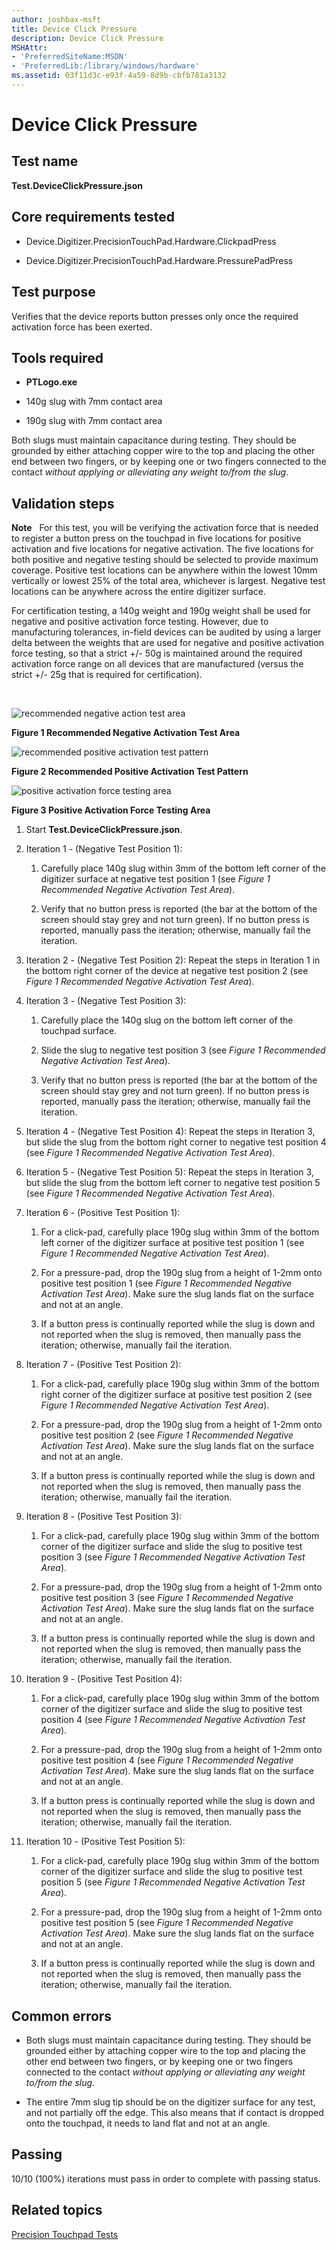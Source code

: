 ```yaml
---
author: joshbax-msft
title: Device Click Pressure
description: Device Click Pressure
MSHAttr:
- 'PreferredSiteName:MSDN'
- 'PreferredLib:/library/windows/hardware'
ms.assetid: 03f11d3c-e93f-4a59-8d9b-cbfb781a3132
---
```


# Device Click Pressure


## Test name


**Test.DeviceClickPressure.json**

## Core requirements tested


-   Device.Digitizer.PrecisionTouchPad.Hardware.ClickpadPress

-   Device.Digitizer.PrecisionTouchPad.Hardware.PressurePadPress

## Test purpose


Verifies that the device reports button presses only once the required activation force has been exerted.

## Tools required


-   **PTLogo.exe**

-   140g slug with 7mm contact area

-   190g slug with 7mm contact area

Both slugs must maintain capacitance during testing. They should be grounded by either attaching copper wire to the top and placing the other end between two fingers, or by keeping one or two fingers connected to the contact *without applying or alleviating any weight to/from the slug*.

## Validation steps


**Note**  
For this test, you will be verifying the activation force that is needed to register a button press on the touchpad in five locations for positive activation and five locations for negative activation. The five locations for both positive and negative testing should be selected to provide maximum coverage. Positive test locations can be anywhere within the lowest 10mm vertically or lowest 25% of the total area, whichever is largest. Negative test locations can be anywhere across the entire digitizer surface.

For certification testing, a 140g weight and 190g weight shall be used for negative and positive activation force testing. However, due to manufacturing tolerances, in-field devices can be audited by using a larger delta between the weights that are used for negative and positive activation force testing, so that a strict +/- 50g is maintained around the required activation force range on all devices that are manufactured (versus the strict +/- 25g that is required for certification).

 

![recommended negative action test area](images/hck-winb-recnegativeactivationtestarea.png)

**Figure 1 Recommended Negative Activation Test Area**

![recommended positive activation test pattern](images/hck-winb-recpositiveactivationtestpattern.png)

**Figure 2 Recommended Positive Activation Test Pattern**

![positive activation force testing area](images/hck-winb-positiveactivationforcetestingarea.png)

**Figure 3 Positive Activation Force Testing Area**

1.  Start **Test.DeviceClickPressure.json**.

2.  Iteration 1 - (Negative Test Position 1):

    1.  Carefully place 140g slug within 3mm of the bottom left corner of the digitizer surface at negative test position 1 (see *Figure 1 Recommended Negative Activation Test Area*).

    2.  Verify that no button press is reported (the bar at the bottom of the screen should stay grey and not turn green). If no button press is reported, manually pass the iteration; otherwise, manually fail the iteration.

3.  Iteration 2 - (Negative Test Position 2): Repeat the steps in Iteration 1 in the bottom right corner of the device at negative test position 2 (see *Figure 1 Recommended Negative Activation Test Area*).

4.  Iteration 3 - (Negative Test Position 3):

    1.  Carefully place the 140g slug on the bottom left corner of the touchpad surface.

    2.  Slide the slug to negative test position 3 (see *Figure 1 Recommended Negative Activation Test Area*).

    3.  Verify that no button press is reported (the bar at the bottom of the screen should stay grey and not turn green). If no button press is reported, manually pass the iteration; otherwise, manually fail the iteration.

5.  Iteration 4 - (Negative Test Position 4): Repeat the steps in Iteration 3, but slide the slug from the bottom right corner to negative test position 4 (see *Figure 1 Recommended Negative Activation Test Area*).

6.  Iteration 5 - (Negative Test Position 5): Repeat the steps in Iteration 3, but slide the slug from the bottom left corner to negative test position 5 (see *Figure 1 Recommended Negative Activation Test Area*).

7.  Iteration 6 - (Positive Test Position 1):

    1.  For a click-pad, carefully place 190g slug within 3mm of the bottom left corner of the digitizer surface at positive test position 1 (see *Figure 1 Recommended Negative Activation Test Area*).

    2.  For a pressure-pad, drop the 190g slug from a height of 1-2mm onto positive test position 1 (see *Figure 1 Recommended Negative Activation Test Area*). Make sure the slug lands flat on the surface and not at an angle.

    3.  If a button press is continually reported while the slug is down and not reported when the slug is removed, then manually pass the iteration; otherwise, manually fail the iteration.

8.  Iteration 7 - (Positive Test Position 2):

    1.  For a click-pad, carefully place 190g slug within 3mm of the bottom right corner of the digitizer surface at positive test position 2 (see *Figure 1 Recommended Negative Activation Test Area*).

    2.  For a pressure-pad, drop the 190g slug from a height of 1-2mm onto positive test position 2 (see *Figure 1 Recommended Negative Activation Test Area*). Make sure the slug lands flat on the surface and not at an angle.

    3.  If a button press is continually reported while the slug is down and not reported when the slug is removed, then manually pass the iteration; otherwise, manually fail the iteration.

9.  Iteration 8 - (Positive Test Position 3):

    1.  For a click-pad, carefully place 190g slug within 3mm of the bottom corner of the digitizer surface and slide the slug to positive test position 3 (see *Figure 1 Recommended Negative Activation Test Area*).

    2.  For a pressure-pad, drop the 190g slug from a height of 1-2mm onto positive test position 3 (see *Figure 1 Recommended Negative Activation Test Area*). Make sure the slug lands flat on the surface and not at an angle.

    3.  If a button press is continually reported while the slug is down and not reported when the slug is removed, then manually pass the iteration; otherwise, manually fail the iteration.

10. Iteration 9 - (Positive Test Position 4):

    1.  For a click-pad, carefully place 190g slug within 3mm of the bottom corner of the digitizer surface and slide the slug to positive test position 4 (see *Figure 1 Recommended Negative Activation Test Area*).

    2.  For a pressure-pad, drop the 190g slug from a height of 1-2mm onto positive test position 4 (see *Figure 1 Recommended Negative Activation Test Area*). Make sure the slug lands flat on the surface and not at an angle.

    3.  If a button press is continually reported while the slug is down and not reported when the slug is removed, then manually pass the iteration; otherwise, manually fail the iteration.

11. Iteration 10 - (Positive Test Position 5):

    1.  For a click-pad, carefully place 190g slug within 3mm of the bottom corner of the digitizer surface and slide the slug to positive test position 5 (see *Figure 1 Recommended Negative Activation Test Area*).

    2.  For a pressure-pad, drop the 190g slug from a height of 1-2mm onto positive test position 5 (see *Figure 1 Recommended Negative Activation Test Area*). Make sure the slug lands flat on the surface and not at an angle.

    3.  If a button press is continually reported while the slug is down and not reported when the slug is removed, then manually pass the iteration; otherwise, manually fail the iteration.

## Common errors


-   Both slugs must maintain capacitance during testing. They should be grounded either by attaching copper wire to the top and placing the other end between two fingers, or by keeping one or two fingers connected to the contact *without applying or alleviating any weight to/from the slug*.

-   The entire 7mm slug tip should be on the digitizer surface for any test, and not partially off the edge. This also means that if contact is dropped onto the touchpad, it needs to land flat and not at an angle.

## Passing


10/10 (100%) iterations must pass in order to complete with passing status.

## Related topics


[Precision Touchpad Tests](precision-touchpad-tests.md)

 

 







